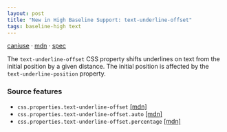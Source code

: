 ```yaml
---
layout: post
title: "New in High Baseline Support: text-underline-offset"
tags: baseline-high text
---
```


[caniuse](https://caniuse.com/?search=text-underline-offset) · [mdn](https://developer.mozilla.org/en-US/search?q=text-underline-offset) · [spec](https://drafts.csswg.org/css-text-decor-4/#underline-offset)

The `text-underline-offset` CSS property shifts underlines on text from the initial position by a given distance. The initial position is affected by the `text-underline-position` property.

### Source features

- ``css.properties.text-underline-offset`` [[mdn]](https://developer.mozilla.org/en-US/search?q=css.properties.text-underline-offset)
- ``css.properties.text-underline-offset.auto`` [[mdn]](https://developer.mozilla.org/en-US/search?q=css.properties.text-underline-offset.auto)
- ``css.properties.text-underline-offset.percentage`` [[mdn]](https://developer.mozilla.org/en-US/search?q=css.properties.text-underline-offset.percentage)
